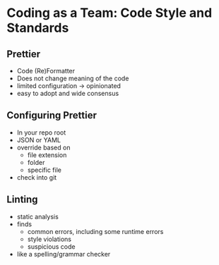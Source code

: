 # Coding as a Team: Code Style and Standards

## Prettier
- Code (Re)Formatter
- Does not change meaning of the code
- limited configuration -> opinionated
- easy to adopt and wide consensus

## Configuring Prettier
- In your repo root
- JSON or YAML
- override based on 
    - file extension
    - folder
    - specific file
- check into git

## Linting
- static analysis
- finds
    - common errors, including some runtime errors
    - style violations
    - suspicious code
- like a spelling/grammar checker

